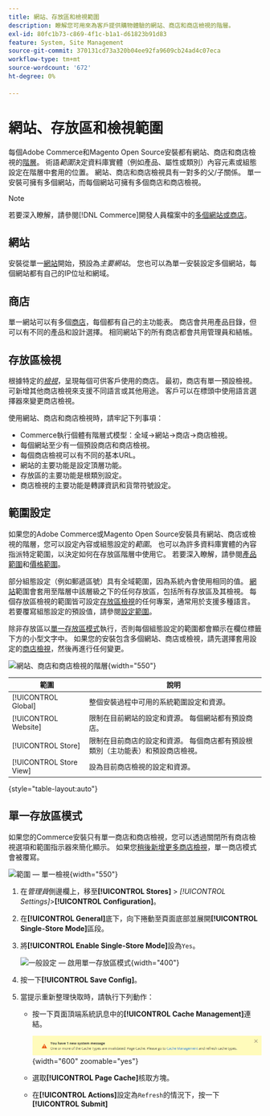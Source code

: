 ```yaml
---
title: 網站、存放區和檢視範圍
description: 瞭解您可用來為客戶提供購物體驗的網站、商店和商店檢視的階層。
exl-id: 80fc1b73-c869-4f1c-b1a1-d61823b91d83
feature: System, Site Management
source-git-commit: 370131cd73a320b04ee92fa9609cb24ad4c07eca
workflow-type: tm+mt
source-wordcount: '672'
ht-degree: 0%

---
```


# 網站、存放區和檢視範圍

每個Adobe Commerce和Magento Open Source安裝都有網站、商店和商店檢視的[階層](../stores-purchase/stores.md)。 術語&#x200B;_範圍_&#x200B;決定資料庫實體（例如產品、屬性或類別）內容元素或組態設定在階層中套用的位置。 網站、商店和商店檢視具有一對多的父/子關係。 單一安裝可擁有多個網站，而每個網站可擁有多個商店和商店檢視。

>[!NOTE]
>
>若要深入瞭解，請參閱[!DNL Commerce]開發人員檔案中的[多個網站或商店](https://experienceleague.adobe.com/docs/commerce-operations/configuration-guide/multi-sites/ms-overview.html)。

## 網站

安裝從單一[網站](../stores-purchase/stores.md#add-websites)開始，預設為&#x200B;_主要網站_。 您也可以為單一安裝設定多個網站，每個網站都有自己的IP位址和網域。

## 商店

單一網站可以有多個[商店](../stores-purchase/stores.md#add-stores)，每個都有自己的主功能表。 商店會共用產品目錄，但可以有不同的產品和設計選擇。 相同網站下的所有商店都會共用管理員和結帳。

## 存放區檢視

根據特定的&#x200B;_[檢視](../stores-purchase/store-views.md)_，呈現每個可供客戶使用的商店。 最初，商店有單一預設檢視。 可新增其他商店檢視來支援不同語言或其他用途。 客戶可以在標頭中使用語言選擇器來變更商店檢視。

使用網站、商店和商店檢視時，請牢記下列事項：

- Commerce執行個體有階層式模型：全域→網站→商店→商店檢視。
- 每個網站至少有一個預設商店和商店檢視。
- 每個商店檢視可以有不同的基本URL。
- 網站的主要功能是設定頂層功能。
- 存放區的主要功能是根類別設定。
- 商店檢視的主要功能是轉譯資訊和貨幣符號設定。

## 範圍設定

如果您的Adobe Commerce或Magento Open Source安裝具有網站、商店或檢視的階層，您可以設定內容或組態設定的&#x200B;_範圍_。 也可以為許多資料庫實體的內容指派特定範圍，以決定如何在存放區階層中使用它。 若要深入瞭解，請參閱[產品範圍](../catalog/introduction.md#product-scope)和[價格範圍](../catalog/catalog-price-scope.md)。

部分組態設定（例如郵遞區號）具有全域範圍，因為系統內會使用相同的值。 [網站](../stores-purchase/stores.md#add-websites)範圍會套用至階層中該層級之下的任何存放區，包括所有存放區及其檢視。 每個存放區檢視的範圍皆可設定[存放區檢視](../stores-purchase/store-views.md)的任何專案，通常用於支援多種語言。 若要覆寫組態設定的預設值，請參閱[設定範圍](../configuration-reference/scope-change.md#set-the-scope)。

除非存放區以[單一存放區模式](#single-store-mode)執行，否則每個組態設定的範圍都會顯示在欄位標籤下方的小型文字中。 如果您的安裝包含多個網站、商店或檢視，請先選擇套用設定的[商店檢視](../stores-purchase/store-views.md)，然後再進行任何變更。

![網站、商店和商店檢視的階層](./assets/scope-multisite.svg){width="550"}

| 範圍 | 說明 |
|--- |--- |
| [!UICONTROL Global] | 整個安裝過程中可用的系統範圍設定和資源。 |
| [!UICONTROL Website] | 限制在目前網站的設定和資源。 每個網站都有預設商店。 |
| [!UICONTROL Store] | 限制在目前商店的設定和資源。 每個商店都有預設根類別（主功能表）和預設商店檢視。 |
| [!UICONTROL Store View] | 設為目前商店檢視的設定和資源。 |

{style="table-layout:auto"}

## 單一存放區模式

如果您的Commerce安裝只有單一商店和商店檢視，您可以透過關閉所有商店檢視選項和範圍指示器來簡化顯示。 如果您[稍後新增更多商店檢視](../stores-purchase/store-views.md)，單一商店模式會被覆寫。

![範圍 — 單一檢視](./assets/scope-single-view.svg){width="550"}

1. 在&#x200B;_管理員_&#x200B;側邊欄上，移至&#x200B;**[!UICONTROL Stores]** > _[!UICONTROL Settings]_>**[!UICONTROL Configuration]**。

1. 在&#x200B;**[!UICONTROL General]**&#x200B;底下，向下捲動至頁面底部並展開&#x200B;**[!UICONTROL Single-Store Mode]**&#x200B;區段。

1. 將&#x200B;**[!UICONTROL Enable Single-Store Mode]**&#x200B;設為`Yes`。

   ![一般設定 — 啟用單一存放區模式](./assets/general-single-store-mode.png){width="400"}

1. 按一下&#x200B;**[!UICONTROL Save Config]**。

1. 當提示重新整理快取時，請執行下列動作：

   - 按一下頁面頂端系統訊息中的&#x200B;**[!UICONTROL Cache Management]**&#x200B;連結。

     ![系統訊息 — 快取管理](../catalog/assets/msg-cache-management.png){width="600" zoomable="yes"}

   - 選取&#x200B;**[!UICONTROL Page Cache]**&#x200B;核取方塊。

   - 在&#x200B;**[!UICONTROL Actions]**&#x200B;設定為`Refresh`的情況下，按一下&#x200B;**[!UICONTROL Submit]**
